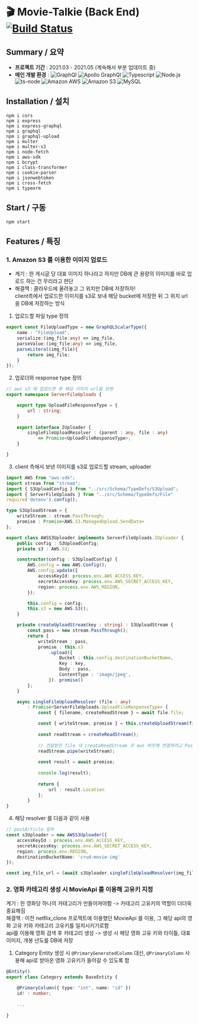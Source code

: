 # :clapper: Movie-Talkie (Back End) [![Build Status](https://travis-ci.org/joemccann/dillinger.svg?branch=master)](https://travis-ci.org/joemccann/dillinger)

## Summary / 요약
- __프로젝트 기간__ : 2021.03 - 2021.05 (계속해서 부분 업데이트 중)
- __메인 개발 환경__ : ![GraphQl](https://img.shields.io/badge/-GraphQL-E10098?style=flat-square&logo=GraphQL&logoColor=white) ![Apollo GraphQl](https://img.shields.io/badge/-Apollo%20GraphQL-311C87?style=flat-square&logo=Apollo%20GraphQL&logoColor=white) ![Typescript](https://img.shields.io/badge/-TypeScript-3178C6?style=flat-square&logo=TypeScript&logoColor=white) ![Node.js](https://img.shields.io/badge/-Node.js-339933?style=flat-square&logo=Node.js&logoColor=white) ![ts-node](https://img.shields.io/badge/-ts_Node-3178C6?style=flat-square&logo=ts%20node&logoColor=white) ![Amazon AWS](https://img.shields.io/badge/-Amazon%20AWS-232F3E?style=flat-square&logo=Amazon%20AWS&logoColor=white) ![Amazon S3](https://img.shields.io/badge/-Amazon%20S3-569A31?style=flat-square&logo=Amazon%20S3&logoColor=white) ![MySQL](https://img.shields.io/badge/-MySQL-4479A1?style=flat-square&logo=MySQL&logoColor=white)

## Installation / 설치
    npm i cors
    npm i express
    npm i express-graphql
    npm i graphql
    npm i graphql-upload
    npm i multer
    npm i multer-s3
    npm i node-fetch
    npm i aws-sdk
    npm i bcrypt
    npm i class-transformer
    npm i cookie-parser
    npm i jsonwebtoken
    npm i cross-fetch
    npm i typeorm
    
## Start / 구동
    npm start
    
## Features / 특징
### 1. Amazon S3 를 이용한 이미지 업로드
- 계기 : 한 게시글 당 대표 이미지 하나라고 하지만 DB에 큰 용량의 이미지를 바로 업로드 하는 건 무리라고 판단
- 해결책 : 클라우드에 올려놓고 그 위치만 DB에 저장하자!   
  client측에서 업로드한 이미지를 s3로 보내 해당 bucket에 저장한 뒤 그 위치 url 을 DB에 저장하는 방식

1. 업로드할 파일 type 정의

```typescript
export const FileUploadType = new GraphQLScalarType({
    name : "FileUpload",
    serialize:(img_file:any) => img_file,
    parseValue:(img_file:any) => img_file,
    parseLiteral(img_file){
        return img_file;
    }
});
```

2. 업로더와 response type 정의

```typescript
// aws s3 에 업로드한 후 해당 이미지 url을 반환
export namespace ServerFileUploads {

    export type UploadFileResponseType = {
        url : string;
    }
    
    export interface IUploader {
        singleFileUploadResolver : (parent : any, file : any)
            => Promise<UploadFileResponseType>;
    }

}
```
3. client 측에서 보낸 이미지를 s3로 업로드할 stream, uploader


```typescript
import AWS from "aws-sdk";
import stream from "stream";
import { S3UploadConfig } from "../src/Schema/TypeDefs/S3Upload";
import { ServerFileUploads } from "../src/Schema/TypeDefs/File"
require('dotenv').config();

type S3UploadStream = {
    writeStream : stream.PassThrough;
    promise : Promise<AWS.S3.ManagedUpload.SendData>
};

export class AWSS3Uploader implements ServerFileUploads.IUploader {
    public config : S3UploadConfig;
    private s3 : AWS.S3;

    constructor(config : S3UploadConfig) {
        AWS.config = new AWS.Config();
        AWS.config.update({
            accessKeyId: process.env.AWS_ACCESS_KEY,
            secretAccessKey: process.env.AWS_SECRET_ACCESS_KEY,
            region: process.env.AWS_REGION,
        });

        this.config = config;
        this.s3 = new AWS.S3();
    }

    private createUploadStream(key : string) : S3UploadStream {
        const pass = new stream.PassThrough();
        return {
            writeStream : pass,
            promise : this.s3
                .upload({
                    Bucket : this.config.destinationBucketName,
                    Key : key,
                    Body : pass,
                    ContentType : 'image/jpeg',
                }). promise()
        };
    }

    async singleFileUploadResolver (file : any)
        : Promise<ServerFileUploads.UploadFileResponseType> {
            const { filename, createReadStream } = await file.file;

            const { writeStream, promise } = this.createUploadStream(filename);
    
            const readStream = createReadStream();
            
            // 전달받은 file 내 createReadStream 과 aws 버킷에 연결하려고 PassThrough 한 걸 pipe 로 최종 연결
            readStream.pipe(writeStream);
    
            const result = await promise;
    
            console.log(result);
    
            return {
                url : result.Location 
            };
        } 
}
```

4. 해당 resolver 를 다음과 같이 사용
```typescript
// postArticle 일부
const s3Uploader = new AWSS3Uploader({ 
    accessKeyId : process.env.AWS_ACCESS_KEY,
    secretAccessKey: process.env.AWS_SECRET_ACCESS_KEY,
    region: process.env.REGION,
    destinationBucketName: 'crud-movie-img'
});

const img_file_url = (await s3Uploader.singleFileUploadResolver(img_file)).url;
```

### 2. 영화 카테고리 생성 시 MovieApi 를 이용해 고유키 지정
계기 : 한 영화당 하나의 카테고리가 만들어져야함 -> 카테고리 고유키의 역할이 더더욱 중요해짐   
해결책 : 이전 netflix_clone 프로젝트에 이용했던 MovieApi 를 이용, 그 해당 api의 영화 고유 키와 카테고리 고유키를 일치시키기로함   
       api를 이용해 영화 검색 후 카테고리 생성 -> 생성 시 해당 영화 고유 키와 타이틀, 대표 이미지, 개봉 년도를 DB에 저장

1) Category Entity 생성 시 `@PrimaryGeneratedColumn` 대신, `@PrimaryColumn` 사용해 api로 받아온 영화 고유키가 들어갈 수 있도록 함
```typescript
@Entity()
export class Category extends BaseEntity {

    @PrimaryColumn({ type: "int", name: "id" })
    id! : number;
    
    ...
    
}
```




